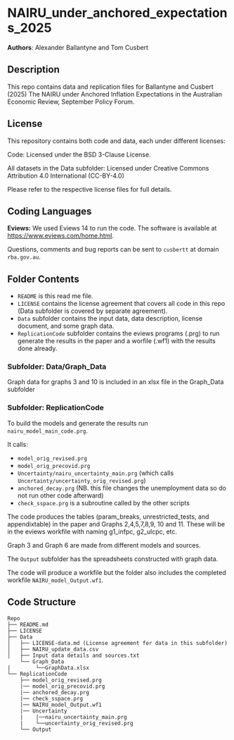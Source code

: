 # NAIRU_under_anchored_expectations_2025
**Authors**: Alexander Ballantyne and Tom Cusbert

## Description

This repo contains data and replication files for Ballantyne and Cusbert (2025) The NAIRU under Anchored Inflation Expectations in the Australian Economic Review, September Policy Forum.


## License
This repository contains both code and data, each under different licenses:

Code: Licensed under the BSD 3-Clause License.

All datasets in the Data subfolder: Licensed under Creative Commons Attribution 4.0 International (CC-BY-4.0)

Please refer to the respective license files for full details.

## Coding Languages

**Eviews:** We used Eviews 14 to run the code. The software is available at https://www.eviews.com/home.html. 

Questions, comments and bug reports can be sent to `cusbertt`  at domain `rba.gov.au`.

## Folder Contents

- `README` is this read me file.
- `LICENSE` contains the license agreement that covers all code in this repo (Data subfolder is covered by separate agreement).
- `Data` subfolder contains the input data, data description, license document, and some graph data.
- `ReplicationCode` subfolder contains the eviews programs (.prg) to run generate the results in the paper and a worfile (.wf1) with the results done already.

### Subfolder: Data/Graph_Data 

Graph data for graphs 3 and 10 is included in an xlsx file in the Graph_Data subfolder

### Subfolder: ReplicationCode 

To build the models and generate the results run `nairu_model_main_code.prg`.

It calls:
- `model_orig_revised.prg`
- `model_orig_precovid.prg`
- `Uncertainty/nairu_uncertainty_main.prg` (which calls `Uncertainty/uncertainty_orig_revised.prg`)
- `anchored_decay.prg` (NB. this file changes the unemployment data so do not run other code afterward)
- `check_sspace.prg` is a subroutine called by the other scripts
 
The code produces the tables (param_breaks, unrestricted_tests, and appendixtable) in the paper and Graphs 2,4,5,7,8,9, 10 and 11. These will be in the eviews workfile with naming g1_infpc, g2_ulcpc, etc.

Graph 3 and Graph 6 are made from different models and sources.

The `Output` subfolder has the spreadsheets constructed with graph data.

The code will produce a workfile but the folder also includes the completed workfile `NAIRU_model_Output.wf1`.



## Code Structure

```
Repo
├── README.md
├── LICENSE
├── Data
│   ├── LICENSE-data.md (License agreement for data in this subfolder)
│   ├── NAIRU_update_data.csv
│   ├── Input data details and sources.txt
    └── Graph_Data
|        └──GraphData.xlsx
└── ReplicationCode
    ├── model_orig_revised.prg
    |── model_orig_precovid.prg
    |── anchored_decay.prg
    |── check_sspace.prg
    |── NAIRU_model_Output.wf1
    |── Uncertainty
    |    |──nairu_uncertainty_main.prg
    |    └──uncertainty_orig_revised.prg
    └── Output
```
